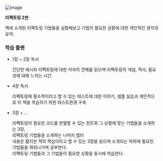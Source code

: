 ![image](https://user-images.githubusercontent.com/56504493/229836082-b89d17a2-86cc-41c0-abfb-917b33ffbde0.png)

**리팩토링 2판**

책에 소개된 리팩토링 기법들을 실험해보고
기법이 필요한 상황에 대한 개인적인 생각과 요약.

### 학습 플랜

- 1장 ~ 2장 독서    

  간단한 예시와 리팩토링에 대한 저자의 견해를 읽으며 리팩토링의 개념, 역사, 필요성에 대해 느끼는 시간.
  
- 4장 독서

  리팩토링에 필수적이라고 할 수 있는 테스트에 대한 이야기, 샘플 실습과 개인적으로 이 책을 학습하기 위한 테스트환경 구축
  
- 3장 + ... 

  리팩토링이 필요한 코드를 판별할 수 있는 힌트와 그 상황에 맞는 기법들을 소개하는 3장,  
  리팩토링 기법들을 소개하는 나머지 챕터  
  내용은 짧지만 책의 핵심이라고 할 수 있는 3장을 읽으며 소개되는 악취에 필요한 기법들을 채워나가며 공부한다.  
  리팩토링 기법들과 그 기법들이 필요한 상황을 동시에 학습한다.
